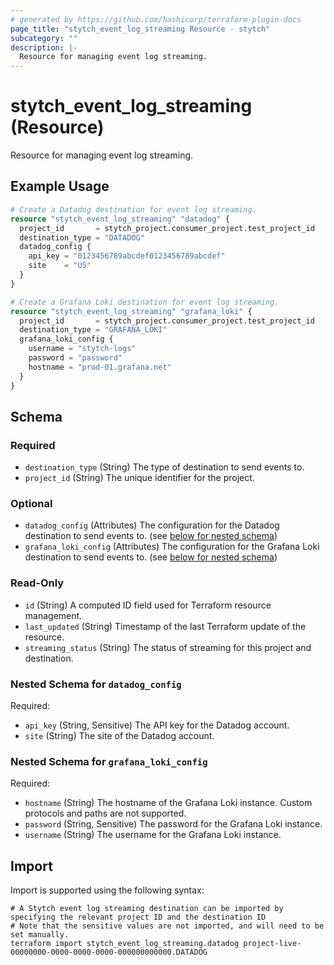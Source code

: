 ```yaml
---
# generated by https://github.com/hashicorp/terraform-plugin-docs
page_title: "stytch_event_log_streaming Resource - stytch"
subcategory: ""
description: |-
  Resource for managing event log streaming.
---
```


# stytch_event_log_streaming (Resource)

Resource for managing event log streaming.

## Example Usage

```terraform
# Create a Datadog destination for event log streaming.
resource "stytch_event_log_streaming" "datadog" {
  project_id       = stytch_project.consumer_project.test_project_id
  destination_type = "DATADOG"
  datadog_config {
    api_key = "0123456789abcdef0123456789abcdef"
    site    = "US"
  }
}

# Create a Grafana Loki destination for event log streaming.
resource "stytch_event_log_streaming" "grafana_loki" {
  project_id       = stytch_project.consumer_project.test_project_id
  destination_type = "GRAFANA_LOKI"
  grafana_loki_config {
    username = "stytch-logs"
    password = "password"
    hostname = "prod-01.grafana.net"
  }
}
```

<!-- schema generated by tfplugindocs -->
## Schema

### Required

- `destination_type` (String) The type of destination to send events to.
- `project_id` (String) The unique identifier for the project.

### Optional

- `datadog_config` (Attributes) The configuration for the Datadog destination to send events to. (see [below for nested schema](#nestedatt--datadog_config))
- `grafana_loki_config` (Attributes) The configuration for the Grafana Loki destination to send events to. (see [below for nested schema](#nestedatt--grafana_loki_config))

### Read-Only

- `id` (String) A computed ID field used for Terraform resource management.
- `last_updated` (String) Timestamp of the last Terraform update of the resource.
- `streaming_status` (String) The status of streaming for this project and destination.

<a id="nestedatt--datadog_config"></a>
### Nested Schema for `datadog_config`

Required:

- `api_key` (String, Sensitive) The API key for the Datadog account.
- `site` (String) The site of the Datadog account.


<a id="nestedatt--grafana_loki_config"></a>
### Nested Schema for `grafana_loki_config`

Required:

- `hostname` (String) The hostname of the Grafana Loki instance. Custom protocols and paths are not supported.
- `password` (String, Sensitive) The password for the Grafana Loki instance.
- `username` (String) The username for the Grafana Loki instance.

## Import

Import is supported using the following syntax:

```shell
# A Stytch event log streaming destination can be imported by specifying the relevant project ID and the destination ID
# Note that the sensitive values are not imported, and will need to be set manually.
terraform import stytch_event_log_streaming.datadog project-live-00000000-0000-0000-0000-000000000000.DATADOG
```
